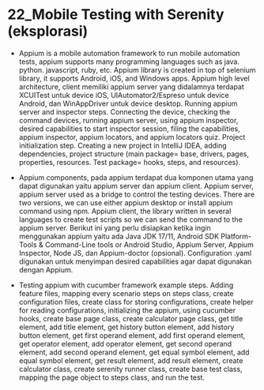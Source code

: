# 22_Mobile Testing with Serenity (eksplorasi)

- Appium is a mobile automation framework to run mobile automation tests, appium supports many programming languages such as java. python. javascript, ruby, etc. Appium library is created in top of selenium library, it supports Android, iOS, and Windows apps. Appium high level architecture, client memiliki appium server yang didalamnya terdapat XCUITest untuk device iOS, UIAutomator2/Espreso untuk device Android, dan WinAppDriver untuk device desktop. Running appium server and inspector steps. Connecting the device, checking the command devices, running appium server, using appium inspector, desired capabilities to start inspector session, filing the capabilities, appium inspector, appium locators, and appium locators quiz. Project initialization step. Creating a new project in IntelliJ IDEA, adding dependencies, project structure (main package= base, drivers, pages, properties, resources. Test package= hooks, steps, and resources).

- Appium components, pada appium terdapat dua komponen utama yang dapat digunakan yaitu appium server dan appium client. Appium server, appium server used as a bridge to control the testing devices. There are two versions, we can use either appium desktop or install appium command using npm. Appium client, the library written in several languages to create test scripts so we can send the command to the appium server. Berikut ini yang perlu disiapkan ketika ingin menggunakan appium yaitu ada Java JDK 17/11, Android SDK Platform-Tools & Command-Line tools or Android Studio, Appium Server, Appium Inspector, Node JS, dan Appium-doctor (opsional). Configuration .yaml digunakan untuk menyimpan desired capabilities agar dapat digunakan dengan Appium.

- Testing appium with cucumber framework example steps. Adding feature files, mapping every scenario steps on steps class, create configuration files, create class for storing configurations, create helper for reading configurations, initializing the appium, using cucumber hooks, create base page class, create calculator page class, get title element, add title element, get history button element, add history button element, get first operand element, add first operand element, get operator element, add operator element, get second operand element, add second operand element, get equal symbol element, add equal symbol element, get result element, add result element, create calculator class, create serenity runner class, create base test class, mapping the page object to steps class, and run the test. 
